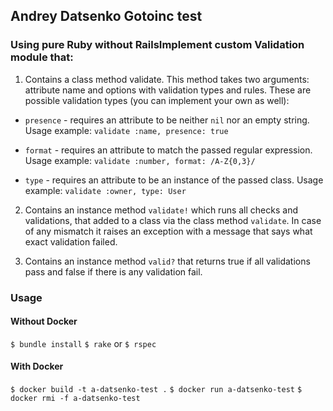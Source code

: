 ## Andrey Datsenko Gotoinc test

### Using pure Ruby without RailsImplement custom Validation module that:

1. Contains a class method validate. This method takes two arguments: attribute
name and options with validation types and rules. These are possible validation
types (you can implement your own as well):

  - `presence` - requires an attribute to be neither `nil` nor an empty string.
  Usage example:
  `validate :name, presence: true`

  - `format` - requires an attribute to match the passed regular expression.
  Usage example:
  `validate :number, format: /A-Z{0,3}/`

  - `type` - requires an attribute to be an instance of the passed class.
  Usage example:
  `validate :owner, type: User`

2. Contains an instance method `validate!` which runs all checks and validations,
that added to a class via the class method `validate`. In case of any mismatch it raises
an exception with a message that says what exact validation failed.

3. Contains an instance method `valid?` that returns true if all validations pass
and false if there is any validation fail.

### Usage

#### Without Docker
`$ bundle install`
`$ rake` or `$ rspec`

#### With Docker

`$ docker build -t a-datsenko-test .`
`$ docker run a-datsenko-test`
`$ docker rmi -f a-datsenko-test`